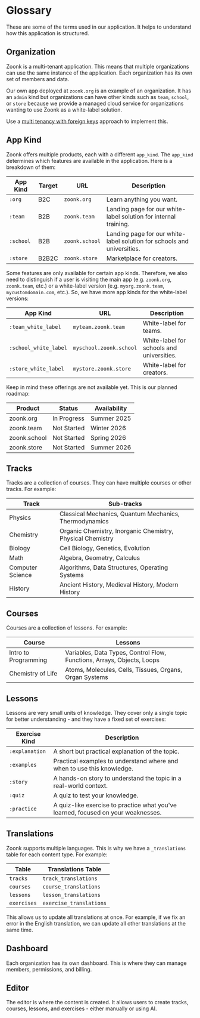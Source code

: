 # Glossary

These are some of the terms used in our application. It helps to understand how this application is structured.

## Organization

Zoonk is a multi-tenant application. This means that multiple organizations can use the same instance of the application. Each organization has its own set of members and data.

Our own app deployed at `zoonk.org` is an example of an organization. It has an `admin` kind but organizations can have other kinds such as `team`, `school`, or `store` because we provide a managed cloud service for organizations wanting to use Zoonk as a white-label solution.

Use a [multi tenancy with foreign keys](https://hexdocs.pm/ecto/multi-tenancy-with-foreign-keys.html) approach to implement this.

## App Kind

Zoonk offers multiple products, each with a different `app_kind`. The `app_kind` determines which features are available in the application. Here is a breakdown of them:

| App Kind  | Target | URL            | Description                                                             |
| --------- | ------ | -------------- | ----------------------------------------------------------------------- |
| `:org`    | B2C    | `zoonk.org`    | Learn anything you want.                                                |
| `:team`   | B2B    | `zoonk.team`   | Landing page for our white-label solution for internal training.        |
| `:school` | B2B    | `zoonk.school` | Landing page for our white-label solution for schools and universities. |
| `:store`  | B2B2C  | `zoonk.store`  | Marketplace for creators.                                               |

Some features are only available for certain app kinds. Therefore, we also need to distinguish if a user is visiting the main app (e.g. `zoonk.org`, `zoonk.team`, etc.) or a white-label version (e.g. `myorg.zoonk.team`, `mycustomdomain.com`, etc.). So, we have more app kinds for the white-label versions:

| App Kind              | URL                     | Description                               |
| --------------------- | ----------------------- | ----------------------------------------- |
| `:team_white_label`   | `myteam.zoonk.team`     | White-label for teams.                    |
| `:school_white_label` | `myschool.zoonk.school` | White-label for schools and universities. |
| `:store_white_label`  | `mystore.zoonk.store`   | White-label for creators.                 |

Keep in mind these offerings are not available yet. This is our planned roadmap:

| Product      | Status      | Availability |
| ------------ | ----------- | ------------ |
| zoonk.org    | In Progress | Summer 2025  |
| zoonk.team   | Not Started | Winter 2026  |
| zoonk.school | Not Started | Spring 2026  |
| zoonk.store  | Not Started | Summer 2026  |

## Tracks

Tracks are a collection of courses. They can have multiple courses or other tracks. For example:

| Track            | Sub-tracks                                                 |
| ---------------- | ---------------------------------------------------------- |
| Physics          | Classical Mechanics, Quantum Mechanics, Thermodynamics     |
| Chemistry        | Organic Chemistry, Inorganic Chemistry, Physical Chemistry |
| Biology          | Cell Biology, Genetics, Evolution                          |
| Math             | Algebra, Geometry, Calculus                                |
| Computer Science | Algorithms, Data Structures, Operating Systems             |
| History          | Ancient History, Medieval History, Modern History          |

## Courses

Courses are a collection of lessons. For example:

| Course               | Lessons                                                                |
| -------------------- | ---------------------------------------------------------------------- |
| Intro to Programming | Variables, Data Types, Control Flow, Functions, Arrays, Objects, Loops |
| Chemistry of Life    | Atoms, Molecules, Cells, Tissues, Organs, Organ Systems                |

## Lessons

Lessons are very small units of knowledge. They cover only a single topic for better understanding - and they have a fixed set of exercises:

| Exercise Kind  | Description                                                                       |
| -------------- | --------------------------------------------------------------------------------- |
| `:explanation` | A short but practical explanation of the topic.                                   |
| `:examples`    | Practical examples to understand where and when to use this knowledge.            |
| `:story`       | A hands-on story to understand the topic in a real-world context.                 |
| `:quiz`        | A quiz to test your knowledge.                                                    |
| `:practice`    | A quiz-like exercise to practice what you've learned, focused on your weaknesses. |

## Translations

Zoonk supports multiple languages. This is why we have a `_translations` table for each content type. For example:

| Table       | Translations Table      |
| ----------- | ----------------------- |
| `tracks`    | `track_translations`    |
| `courses`   | `course_translations`   |
| `lessons`   | `lesson_translations`   |
| `exercises` | `exercise_translations` |

This allows us to update all translations at once. For example, if we fix an error in the English translation, we can update all other translations at the same time.

## Dashboard

Each organization has its own dashboard. This is where they can manage members, permissions, and billing.

## Editor

The editor is where the content is created. It allows users to create tracks, courses, lessons, and exercises - either manually or using AI.
